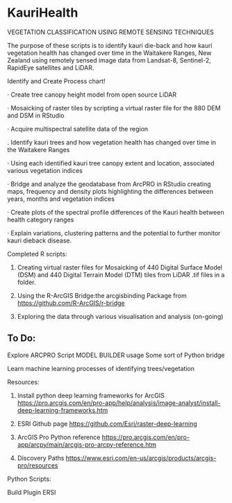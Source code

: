 # KauriHealth
VEGETATION CLASSIFICATION USING REMOTE SENSING TECHNIQUES

The purpose of these scripts is to identify kauri die-back and how kauri vegetation health has changed over time in the Waitakere Ranges, New Zealand using remotely sensed image data from Landsat-8, Sentinel-2, RapidEye satellites and LiDAR. 

Identify and Create Process chart!	

·	Create tree canopy height model from open source LiDAR

·	Mosaicking of raster tiles by scripting a virtual raster file for the 880 DEM and DSM in RStudio

·	Acquire multispectral satellite data of the region
     
.    Identify kauri trees and how vegetation health has changed over time in the Waitakere Ranges

·	Using each identified kauri tree canopy extent and location, associated various vegetation indices

·	Bridge and analyze the geodatabase from ArcPRO in RStudio creating maps, frequency and density plots highlighting the           differences between years, months and vegetation indices

·	Create plots of the spectral profile differences of the Kauri health between health category ranges

·	Explain variations, clustering patterns and the potential to further monitor kauri dieback disease.


    
     
     
Completed R scripts:

1) Creating virtual raster files for Mosaicking of 440 Digital Surface Model (DSM) and 440 Digital Terrain Model (DTM) tiles from LiDAR .tif files in a folder. 

2) Using the R-ArcGIS Bridge:the arcgisbinding Package from https://github.com/R-ArcGIS/r-bridge

3) Exploring the data through various visualisation and analysis (on-going) 

## To Do:
Explore ARCPRO Script MODEL BUILDER usage
Some sort of Python bridge

Learn machine learning processes of identifying trees/vegetation

Resources:
1) Install python deep learning frameworks for ArcGIS https://pro.arcgis.com/en/pro-app/help/analysis/image-analyst/install-deep-learning-frameworks.htm

2) ESRI Github page https://github.com/Esri/raster-deep-learning

3) ArcGIS Pro Python reference https://pro.arcgis.com/en/pro-app/arcpy/main/arcgis-pro-arcpy-reference.htm

4) Discovery Paths https://www.esri.com/en-us/arcgis/products/arcgis-pro/resources

Python Scripts:

Build Plugin ERSI 
